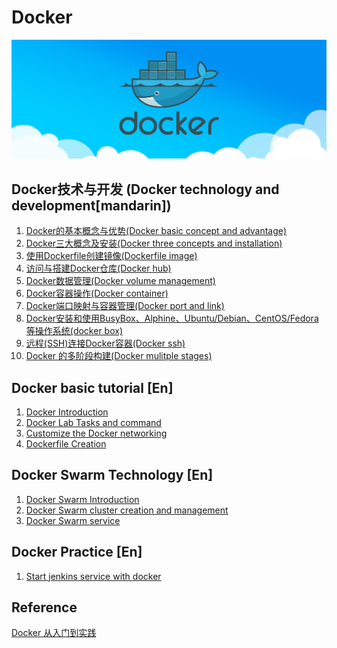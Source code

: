 
# Docker

![Alt Image Text](images/docker_theme.jpg "Headline image")

## Docker技术与开发 (Docker technology and development[mandarin])

1. [Docker的基本概念与优势(Docker basic concept and advantage)](1docker_basic_concept.md)
2. [Docker三大概念及安装(Docker three concepts and installation)](2docker_install.md)
3. [使用Dockerfile创建镜像(Dockerfile image)](3docker_image.md)
4. [访问与搭建Docker仓库(Docker hub)](4docker_hub.md)
5. [Docker数据管理(Docker volume management)](5docker_data.md)
6. [Docker容器操作(Docker container)](6docker_container.md)
7. [Docker端口映射与容器管理(Docker port and link)](7docker_port.md)
8. [Docker安装和使用BusyBox、Alphine、Ubuntu/Debian、CentOS/Fedora等操作系统(docker box)
](8docker_box.md)
9. [远程(SSH)连接Docker容器(Docker ssh)](9docker_ssh.md)
10. [Docker 的多阶段构建(Docker mulitple stages)](10docer_stages.md)

## Docker basic tutorial [En]

1. [Docker Introduction](1docker_intro_en.md)
2. [Docker Lab Tasks and command](2docker_labs_en.md)
3. [Customize the Docker networking](5docker_networking_en.md)
4. [Dockerfile Creation](6dockerfile_en.md)

## Docker Swarm Technology [En]

1. [Docker Swarm Introduction](7docker_swarm_en.md)
2. [Docker Swarm cluster creation and management](8docker_swarm2_en.md)
3. [Docker Swarm service](8docker_swarm3_en.md)

## Docker Practice [En]

1. [Start jenkins service with docker](4docker_jenkins_en.md)


## Reference
[Docker 从入门到实践](https://yeasy.gitbooks.io/docker_practice/)

